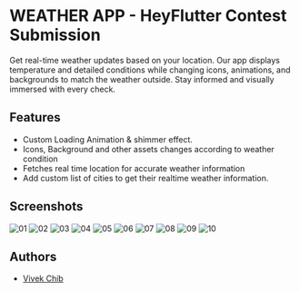 
# WEATHER APP - HeyFlutter Contest Submission

Get real-time weather updates based on your location. Our app displays temperature and detailed conditions while changing icons, animations, and backgrounds to match the weather outside. Stay informed and visually immersed with every check.


## Features

- Custom Loading Animation & shimmer effect.
- Icons, Background and other assets changes according to weather condition
- Fetches real time location for accurate weather information
- Add custom list of cities to get their realtime weather information.


## Screenshots

![01](https://github.com/vchib1/weather_app_challenge/assets/16263958/ca41632d-bd57-42dc-bf0e-25410629782a)
![02](https://github.com/vchib1/weather_app_challenge/assets/16263958/5c0248b2-e12d-41ae-8f73-ff9a4844c2da)
![03](https://github.com/vchib1/weather_app_challenge/assets/16263958/c981113a-0847-4f7d-827b-9838e7898185)
![04](https://github.com/vchib1/weather_app_challenge/assets/16263958/a2298cf9-b501-44e5-a9e2-e6765044aac9)
![05](https://github.com/vchib1/weather_app_challenge/assets/16263958/e28e8236-b8ea-4538-9092-bcad6ee67c38)
![06](https://github.com/vchib1/weather_app_challenge/assets/16263958/cd06f038-e88f-4083-9c43-1f8dff607bb0)
![07](https://github.com/vchib1/weather_app_challenge/assets/16263958/333164c1-9af8-4ec9-ab16-0a46ec61417a)
![08](https://github.com/vchib1/weather_app_challenge/assets/16263958/3cf809e9-8258-41f6-ae4c-418040095d93)
![09](https://github.com/vchib1/weather_app_challenge/assets/16263958/a71f08e3-3c7c-4d3d-8acc-80afedfa6af6)
![10](https://github.com/vchib1/weather_app_challenge/assets/16263958/e7fae9bd-a278-4312-93c5-58d7d24c8cd4)
## Authors

- [Vivek Chib](https://www.github.com/vhib1)

